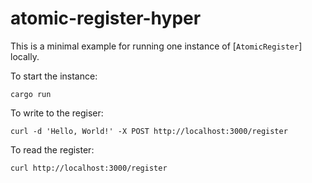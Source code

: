 # atomic-register-hyper

This is a minimal example for running one instance of [`AtomicRegister`]
locally.

To start the instance:
```
cargo run
```

To write to the regiser:
```
curl -d 'Hello, World!' -X POST http://localhost:3000/register
````

To read the register:
```
curl http://localhost:3000/register
```
